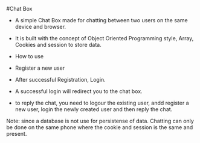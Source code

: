 #Chat Box

- A simple Chat Box made for chatting between two users on the same device and browser.

- It is built with the concept of Object Oriented Programming style, Array, Cookies and session to store data.

- How to use
- Register a new user
- After successful Registration, Login.
- A successful login will redirect you to the chat box.
- to reply the chat, you need to logour the existing user, andd register a new user, login the newly created user and then reply the chat.

Note: since a database is not use for persistense of data. Chatting can only be done on the same phone where the cookie and session is the same and present.